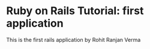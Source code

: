 # Ruby on Rails Tutorial: first application
This is the first rails application by Rohit Ranjan Verma